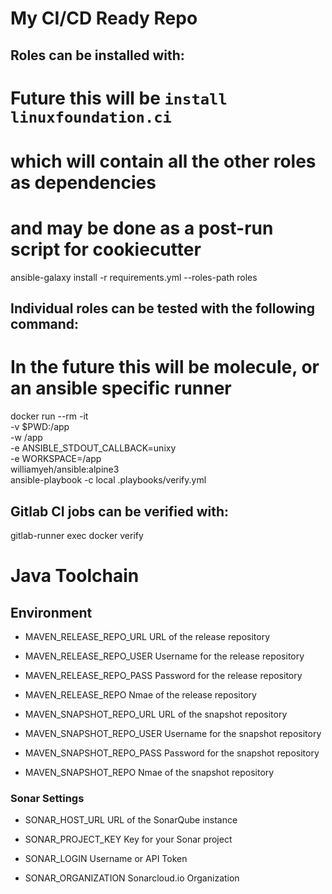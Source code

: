 # My CI/CD Ready Repo

## Roles can be installed with:

  # Future this will be `install linuxfoundation.ci`
  #  which will contain all the other roles as dependencies
  #  and may be done as a post-run script for cookiecutter
  ansible-galaxy install -r requirements.yml --roles-path roles

## Individual roles can be tested with the following command:

  # In the future this will be molecule, or an ansible specific runner
  docker run --rm -it \
  -v $PWD:/app \
  -w /app \
  -e ANSIBLE_STDOUT_CALLBACK=unixy \
  -e WORKSPACE=/app \
  williamyeh/ansible:alpine3 \
  ansible-playbook -c local .playbooks/verify.yml


## Gitlab CI jobs can be verified with:

  gitlab-runner exec docker verify




# Java Toolchain

## Environment

- MAVEN_RELEASE_REPO_URL
  URL of the release repository

- MAVEN_RELEASE_REPO_USER
  Username for the release repository

- MAVEN_RELEASE_REPO_PASS
  Password for the release repository

- MAVEN_RELEASE_REPO
  Nmae of the release repository

- MAVEN_SNAPSHOT_REPO_URL
  URL of the snapshot repository

- MAVEN_SNAPSHOT_REPO_USER
  Username for the snapshot repository

- MAVEN_SNAPSHOT_REPO_PASS
  Password for the snapshot repository

- MAVEN_SNAPSHOT_REPO
  Nmae of the snapshot repository



### Sonar Settings

- SONAR_HOST_URL
  URL of the SonarQube instance

- SONAR_PROJECT_KEY
  Key for your Sonar project

- SONAR_LOGIN
  Username or API Token


- SONAR_ORGANIZATION
  Sonarcloud.io Organization





